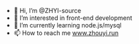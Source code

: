 - 👋 Hi, I’m @ZHYI-source
- 👀 I’m interested in front-end development
- 🌱 I’m currently learning node.js/mysql
- 📫 How to reach me www.zhouyi.run

<!---
ZHYI-source/ZHYI-source is a ✨ special ✨ repository because its `README.md` (this file) appears on your GitHub profile.
You can click the Preview link to take a look at your changes.
--->
